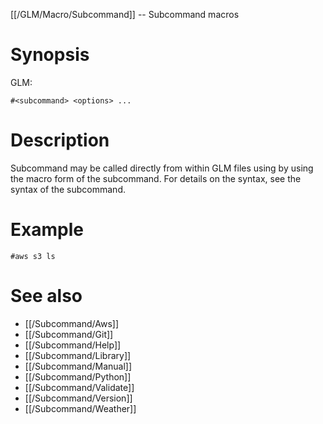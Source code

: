 [[/GLM/Macro/Subcommand]] -- Subcommand macros

# Synopsis
GLM:
~~~
#<subcommand> <options> ...
~~~

# Description

Subcommand may be called directly from within GLM files using by using the macro form of the subcommand.  For details on the syntax, see the syntax of the subcommand.

# Example

~~~
#aws s3 ls
~~~

# See also
* [[/Subcommand/Aws]]
* [[/Subcommand/Git]]
* [[/Subcommand/Help]]
* [[/Subcommand/Library]]
* [[/Subcommand/Manual]]
* [[/Subcommand/Python]]
* [[/Subcommand/Validate]]
* [[/Subcommand/Version]]
* [[/Subcommand/Weather]]
